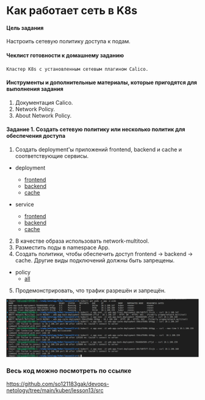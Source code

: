 # Как работает сеть в K8s

#### Цель задания

Настроить сетевую политику доступа к подам.
#### Чеклист готовности к домашнему заданию

    Кластер K8s с установленным сетевым плагином Calico.

#### Инструменты и дополнительные материалы, которые пригодятся для выполнения задания

1. Документация Calico.
2. Network Policy.
3. About Network Policy.

#### Задание 1. Создать сетевую политику или несколько политик для обеспечения доступа

1. Создать deployment'ы приложений frontend, backend и cache и соответствующие сервисы.

- deployment
  - [frontend](https://github.com/so121183gak/devops-netology/tree/main/kuber/lesson13/src/dpl-web-app-frontend.yml)
  - [backend](https://github.com/so121183gak/devops-netology/tree/main/kuber/lesson13/src/dpl-web-app-backend.yml)
  - [cache](https://github.com/so121183gak/devops-netology/tree/main/kuber/lesson13/src/dpl-web-app-cache.yml)

- service
  - [frontend](https://github.com/so121183gak/devops-netology/tree/main/kuber/lesson13/src/svc-web-app-frontend.yml)
  - [backend](https://github.com/so121183gak/devops-netology/tree/main/kuber/lesson13/src/svc-web-app-backend.yml)
  - [cache](https://github.com/so121183gak/devops-netology/tree/main/kuber/lesson13/src/svc-web-app-cache.yml)

2. В качестве образа использовать network-multitool.
3. Разместить поды в namespace App.
4. Создать политики, чтобы обеспечить доступ frontend -> backend -> cache. Другие виды подключений должны быть запрещены.
- policy
  - [all](https://github.com/so121183gak/devops-netology/tree/main/kuber/lesson13/src/np-web-app.yml)

5. Продемонстрировать, что трафик разрешён и запрещён.
<p align="center">
  <img width="600" height="" src="./assets/kuber_13_01.png">
</p>



### Весь код можно посмотреть по ссылке
https://github.com/so121183gak/devops-netology/tree/main/kuber/lesson13/src